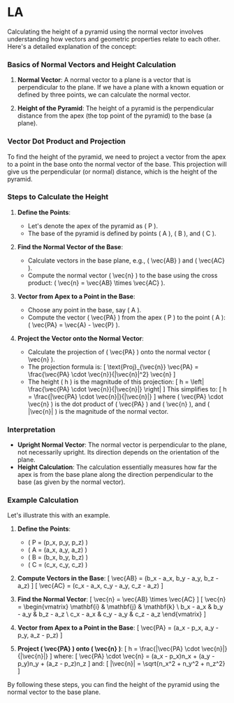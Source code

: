 # LA

Calculating the height of a pyramid using the normal vector involves understanding how vectors and geometric properties relate to each other. Here's a detailed explanation of the concept:

### Basics of Normal Vectors and Height Calculation

1. **Normal Vector**: A normal vector to a plane is a vector that is perpendicular to the plane. If we have a plane with a known equation or defined by three points, we can calculate the normal vector.

2. **Height of the Pyramid**: The height of a pyramid is the perpendicular distance from the apex (the top point of the pyramid) to the base (a plane).

### Vector Dot Product and Projection

To find the height of the pyramid, we need to project a vector from the apex to a point in the base onto the normal vector of the base. This projection will give us the perpendicular (or normal) distance, which is the height of the pyramid.

### Steps to Calculate the Height

1. **Define the Points**:
   - Let's denote the apex of the pyramid as \( P \).
   - The base of the pyramid is defined by points \( A \), \( B \), and \( C \).

2. **Find the Normal Vector of the Base**:
   - Calculate vectors in the base plane, e.g., \( \vec{AB} \) and \( \vec{AC} \).
   - Compute the normal vector \( \vec{n} \) to the base using the cross product: \( \vec{n} = \vec{AB} \times \vec{AC} \).

3. **Vector from Apex to a Point in the Base**:
   - Choose any point in the base, say \( A \).
   - Compute the vector \( \vec{PA} \) from the apex \( P \) to the point \( A \): \( \vec{PA} = \vec{A} - \vec{P} \).

4. **Project the Vector onto the Normal Vector**:
   - Calculate the projection of \( \vec{PA} \) onto the normal vector \( \vec{n} \).
   - The projection formula is: 
     \[
     \text{Proj}_{\vec{n}} \vec{PA} = \frac{\vec{PA} \cdot \vec{n}}{\|\vec{n}\|^2} \vec{n}
     \]
   - The height \( h \) is the magnitude of this projection:
     \[
     h = \left\| \frac{\vec{PA} \cdot \vec{n}}{\|\vec{n}\|} \right\|
     \]
     This simplifies to:
     \[
     h = \frac{|\vec{PA} \cdot \vec{n}|}{\|\vec{n}\|}
     \]
     where \( \vec{PA} \cdot \vec{n} \) is the dot product of \( \vec{PA} \) and \( \vec{n} \), and \( \|\vec{n}\| \) is the magnitude of the normal vector.

### Interpretation

- **Upright Normal Vector**: The normal vector is perpendicular to the plane, not necessarily upright. Its direction depends on the orientation of the plane.
- **Height Calculation**: The calculation essentially measures how far the apex is from the base plane along the direction perpendicular to the base (as given by the normal vector).

### Example Calculation

Let's illustrate this with an example.

1. **Define the Points**: 
   - \( P = (p_x, p_y, p_z) \)
   - \( A = (a_x, a_y, a_z) \)
   - \( B = (b_x, b_y, b_z) \)
   - \( C = (c_x, c_y, c_z) \)

2. **Compute Vectors in the Base**:
   \[
   \vec{AB} = (b_x - a_x, b_y - a_y, b_z - a_z)
   \]
   \[
   \vec{AC} = (c_x - a_x, c_y - a_y, c_z - a_z)
   \]

3. **Find the Normal Vector**:
   \[
   \vec{n} = \vec{AB} \times \vec{AC}
   \]
   \[
   \vec{n} = \begin{vmatrix}
   \mathbf{i} & \mathbf{j} & \mathbf{k} \\
   b_x - a_x & b_y - a_y & b_z - a_z \\
   c_x - a_x & c_y - a_y & c_z - a_z
   \end{vmatrix}
   \]

4. **Vector from Apex to a Point in the Base**:
   \[
   \vec{PA} = (a_x - p_x, a_y - p_y, a_z - p_z)
   \]

5. **Project \( \vec{PA} \) onto \( \vec{n} \)**:
   \[
   h = \frac{|\vec{PA} \cdot \vec{n}|}{\|\vec{n}\|}
   \]
   where:
   \[
   \vec{PA} \cdot \vec{n} = (a_x - p_x)n_x + (a_y - p_y)n_y + (a_z - p_z)n_z
   \]
   and:
   \[
   \|\vec{n}\| = \sqrt{n_x^2 + n_y^2 + n_z^2}
   \]

By following these steps, you can find the height of the pyramid using the normal vector to the base plane.

